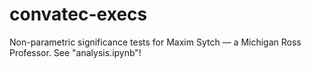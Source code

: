 # convatec-execs
Non-parametric significance tests for Maxim Sytch — a Michigan Ross Professor. See "analysis.ipynb"!
